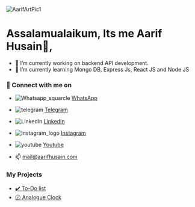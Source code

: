 ![AarifArtPic1](https://user-images.githubusercontent.com/37788558/211183911-da48a8d7-7541-43b1-b2eb-99d6e7259d6c.svg)
# Assalamualaikum, Its me Aarif Husain👋,


- 🔭 I’m currently working on backend API development. 
- 🌱 I’m currently learning Mongo DB, Express Js, React JS and Node JS

### 🔗 Connect with me on

- ![Whatsapp_squarcle](https://user-images.githubusercontent.com/37788558/211183671-90517760-b24e-4e45-9656-e4cb7d73b9c1.svg) [WhatsApp](https://wa.me/918884446009)

- ![telegram](https://user-images.githubusercontent.com/37788558/211183677-b8b055ac-f9f7-4b35-b3ca-eb5399519563.svg) [Telegram](https://telegram.me/aarifhusaincom)

- ![LinkedIn](https://user-images.githubusercontent.com/37788558/211183776-521b2715-2bdb-47de-bbc9-a6082056ac4b.svg) [LinkedIn](https://www.linkedin.com/in/aarifhusaincom/)

- ![Instagram_logo](https://user-images.githubusercontent.com/37788558/211183686-5b4a5301-0564-4e90-b245-cb716806d229.svg) [Instagram](https://www.Instagram.com/aarifhusaincom/)

- ![youtube](https://user-images.githubusercontent.com/37788558/211183688-8bf8cc95-7c82-442a-bb77-984b1e999ae0.svg) [Youtube](https://www.Youtube.com/c/aarifhusaincom/)




- 📫 mail@aarifhusain.com

### My Projects
- [✔️ To-Do list](https://aarifhusain.com/Projects/vanilla-javascript-todo/)
- [🕜 Analogue Clock](https://aarifhusain.com/Projects/analogue-clock/)
